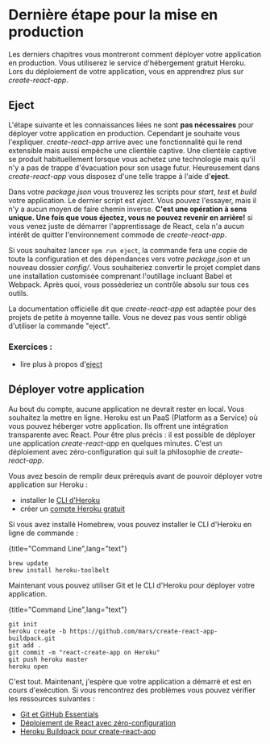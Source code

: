 # Dernière étape pour la mise en production

Les derniers chapitres vous montreront comment déployer votre application en production. Vous utiliserez le service d'hébergement gratuit Heroku. Lors du déploiement de votre application, vous en apprendrez plus sur *create-react-app*.

## Eject

L'étape suivante et les connaissances liées ne sont **pas nécessaires** pour déployer votre application en production. Cependant je souhaite vous l'expliquer. *create-react-app* arrive avec une fonctionnalité qui le rend extensible mais aussi empêche une clientèle captive. Une clientèle captive se produit habituellement lorsque vous achetez une technologie mais qu'il n'y a pas de trappe d'évacuation pour son usage futur. Heureusement dans *create-react-app* vous disposez d'une telle trappe à l'aide d'**eject**.

Dans votre *package.json* vous trouverez les scripts pour *start*, *test* et *build* votre application. Le dernier script est *eject*. Vous pouvez l'essayer, mais il n'y a aucun moyen de faire chemin inverse. **C'est une opération à sens unique. Une fois que vous éjectez, vous ne pouvez revenir en arrière!** si vous venez juste de démarrer l'apprentissage de React, cela n'a aucun intérêt de quitter l'environnement commode de *create-react-app*.

Si vous souhaitez lancer `npm run eject`, la commande fera une copie de toute la configuration et des dépendances vers votre *package.json* et un nouveau dossier *config/*. Vous souhaiteriez convertir le projet complet dans une installation customisée comprenant l'outillage incluant Babel et Webpack. Après quoi, vous possèderiez un contrôle absolu sur tous ces outils.

La documentation officielle dit que *create-react-app* est adaptée pour des projets de petite à moyenne taille. Vous ne devez pas vous sentir obligé d'utiliser la commande "eject". 

### Exercices :

* lire plus à propos d'[eject](https://github.com/facebookincubator/create-react-app#converting-to-a-custom-setup)

## Déployer votre application

Au bout du compte, aucune application ne devrait rester en local. Vous souhaitez la mettre en ligne. Heroku est un PaaS (Platform as a Service) où vous pouvez héberger votre application. Ils offrent une intégration transparente avec React. Pour être plus précis : il est possible de déployer une application *create-react-app* en quelques minutes. C'est un déploiement avec zéro-configuration qui suit la philosophie de *create-react-app*.

Vous avez besoin de remplir deux prérequis avant de pouvoir déployer votre application sur Heroku :

* installer le [CLI d'Heroku](https://devcenter.heroku.com/articles/heroku-command-line)
* créer un [ compte Heroku gratuit](https://www.heroku.com/)

Si vous avez installé Homebrew, vous pouvez installer le CLI d'Heroku en ligne de commande :

{title="Command Line",lang="text"}
~~~~~~~~
brew update
brew install heroku-toolbelt
~~~~~~~~

Maintenant vous pouvez utiliser Git et le CLI d'Heroku pour déployer votre application.

{title="Command Line",lang="text"}
~~~~~~~~
git init
heroku create -b https://github.com/mars/create-react-app-buildpack.git
git add .
git commit -m "react-create-app on Heroku"
git push heroku master
heroku open
~~~~~~~~

C'est tout. Maintenant, j'espère que votre application a démarré et est en cours d'exécution. Si vous rencontrez des problèmes vous pouvez vérifier les ressources suivantes :

* [Git et GitHub Essentials](https://www.robinwieruch.de/git-essential-commands/)
* [Déploiement de React avec zéro-configuration](https://blog.heroku.com/deploying-react-with-zero-configuration)
* [Heroku Buildpack pour create-react-app](https://github.com/mars/create-react-app-buildpack)
